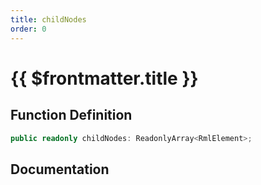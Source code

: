 ```yaml
---
title: childNodes
order: 0
---
```


# {{ $frontmatter.title }}

## Function Definition

```ts
public readonly childNodes: ReadonlyArray<RmlElement>;
```

## Documentation

<!--@include: ./parts/childNodes.md-->
